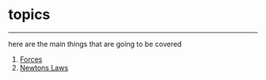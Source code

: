 # topics

---

here are the main things that are going to be covered

1. [Forces](./forces/FORCES.md)
2. [Newtons Laws](./newtons_laws/laws.md)